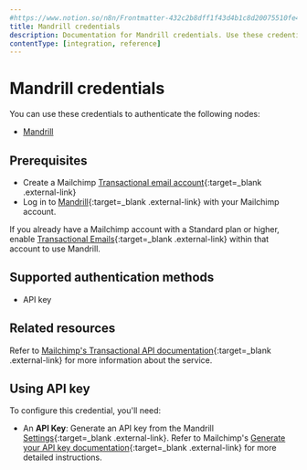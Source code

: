 ```yaml
---
#https://www.notion.so/n8n/Frontmatter-432c2b8dff1f43d4b1c8d20075510fe4
title: Mandrill credentials
description: Documentation for Mandrill credentials. Use these credentials to authenticate Mandrill in n8n, a workflow automation platform.
contentType: [integration, reference]
---
```


# Mandrill credentials

You can use these credentials to authenticate the following nodes:

- [Mandrill](/integrations/builtin/app-nodes/n8n-nodes-base.mandrill.md)

## Prerequisites

- Create a Mailchimp [Transactional email account](https://mailchimp.com/features/transactional-email-infrastructure/){:target=_blank .external-link} 
- Log in to [Mandrill](https://mandrillapp.com/login/){:target=_blank .external-link} with your Mailchimp account.

If you already have a Mailchimp account with a Standard plan or higher, enable [Transactional Emails](https://mailchimp.com/help/add-or-remove-transactional-email){:target=_blank .external-link} within that account to use Mandrill.

## Supported authentication methods

- API key

## Related resources

Refer to [Mailchimp's Transactional API documentation](https://mailchimp.com/developer/transactional/api/){:target=_blank .external-link} for more information about the service.

## Using API key

To configure this credential, you'll need:

- An **API Key**: Generate an API key from the Mandrill [Settings](https://mandrillapp.com/settings){:target=_blank .external-link}. Refer to Mailchimp's [Generate your API key documentation](https://mailchimp.com/developer/transactional/guides/quick-start/#generate-your-api-key){:target=_blank .external-link} for more detailed instructions.

